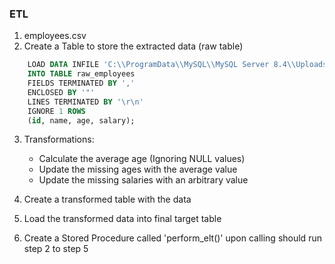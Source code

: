 ### ETL 

1. employees.csv 
2. Create a Table to store the extracted data (raw table)
```sql
	LOAD DATA INFILE 'C:\\ProgramData\\MySQL\\MySQL Server 8.4\\Uploads\\employee.csv'
    INTO TABLE raw_employees
    FIELDS TERMINATED BY ','
    ENCLOSED BY '"'
    LINES TERMINATED BY '\r\n'
    IGNORE 1 ROWS
    (id, name, age, salary);
```
3. Transformations:
	- Calculate the average age (Ignoring NULL values)
	- Update the missing ages with the average value
	- Update the missing salaries with an arbitrary value 

4. Create a transformed table with the data
5. Load the transformed data into final target table
6. Create a Stored Procedure called 'perform_elt()' upon calling should run step 2 to step 5





